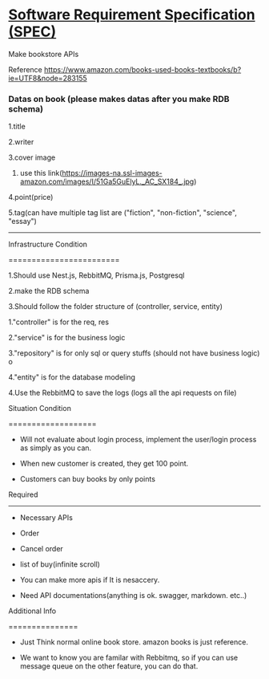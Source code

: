 <a href="https://hyperhire.notion.site/Nest-js-0726-d9b71325bc664e9db4e7e509aebc78d5"> Software Requirement Specification (SPEC) </a>
============

Make bookstore APIs

Reference <https://www.amazon.com/books-used-books-textbooks/b?ie=UTF8&node=283155>

### Datas on book (please makes datas after you make RDB schema)

1.title

2.writer

3.cover image

1. use this link(<https://images-na.ssl-images-amazon.com/images/I/51Ga5GuElyL._AC_SX184_.jpg>)

4.point(price)

5.tag(can have multiple tag list are ("fiction", "non-fiction", "science", "essay")

* * * * *

Infrastructure Condition

========================

1.Should use Nest.js, RebbitMQ, Prisma.js, Postgresql

2.make the RDB schema

3.Should follow the folder structure of (controller, service, entity)

1."controller" is for the req, res

2."service" is for the business logic

3."repository" is for only sql or query stuffs (should not have business logic) o

4."entity" is for the database modeling

4.Use the RebbitMQ to save the logs (logs all the api requests on file)

Situation Condition

===================

- Will not evaluate about login process, implement the user/login process as simply as you can.

- When new customer is created, they get 100 point.

- Customers can buy books by only points

Required

--------

- Necessary APIs

- Order

- Cancel order

- list of buy(infinite scroll)

- You can make more apis if It is nesaccery.

- Need API documentations(anything is ok. swagger, markdown. etc..)

Additional Info

===============

- Just Think normal online book store. amazon books is just reference.

- We want to know you are familar with Rebbitmq, so if you can use message queue on the other feature, you can do that.

[//]: # (Provided by http://studio-d-d.com/)
